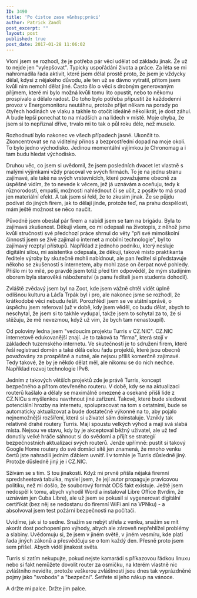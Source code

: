 ```yaml
---
ID: 3490
title: 'Po čistce zase v&nbsp;práci'
author: Patrick Zandl
post_excerpt: ""
layout: post
published: true
post_date: 2017-01-28 11:06:02
---
```

<p>Vloni jsem se rozhodl, že je potřeba pár věcí udělat od základu jinak. Že už to nejde jen "vylepšovat". Typicky uspořádání života a práce. Za léta se mi nahromadila řada aktivit, které jsem dělal prostě proto, že jsem je vždycky dělal, kdysi z nějakého důvodu, ale ten už se dávno vytratil, přitom jsem kvůli nim nemohl dělat jiné. Často šlo o věci s drobným generovaným příjmem, které mi bylo možná kvůli tomu líto opustit, nebo to někomu prospívalo a dělalo radost. Do toho bylo potřeba připustit že každodenní provoz v Energomonitoru neutáhnu, protože přijet někam na porady po čtyřech hodinách ve vlaku a takhle to otočit ideálně několikrát, je dost záhul. A bude lepší ponechat to na mladších a na lidech v místě. Moje chyba, že jsem si to nepřiznal dříve, trvalo mi to tak o půl roku déle, než muselo.</p>
<!--more-->

<p>Rozhodnutí bylo nakonec ve všech případech jasné. Ukončit to. Zkoncentrovat se na viditelný přínos a bezprostřední dopad na moje okolí. To bylo jedno východisko. Jedinou momentální výjimkou je Chronomag a i tam budu hledat východisko.</p>

<p>Druhou věc, co jsem si uvědomil, že jsem posledních dvacet let vlastně s malými výjimkami vždy pracoval ve svých firmách. To je na jednu stranu zajímavé, ale také na svých vrstevnících, které považujeme obecně za úspěšné vidím, že to nevede k věcem, jež já uznávám a oceňuju, tedy k různorodosti, empatii, možnosti nahlédnout či se učit, z positiv to má snad jen materiální efekt. A tak jsem si řekl, že to zkusím jinak. Že se půjdu podívat do jiných firem, jak to dělají jinde, protože teď, na prahu dospělosti, mám ještě možnost se něco naučit.</p>

<p>Původně jsem obeslal pár firem a nabídl jsem se tam na brigádu. Byla to zajímavá zkušenost. Děkuji všem, co mi odepsali na životopis, z něhož jsme kvůli stručnosti své předchozí práce shrnul do věty "při své mimoškolní činnosti jsem se živě zajímal o internet a mobilní technologie", byl to zajímavý rozptyl přístupů. Například z jednoho podniku, který nesluje digitální silou, mi asistentka odepsala, že děkují, takové místo praktikanta ředitele výroby by skutečně mohli nabídnout, ale pan ředitel si představuje někoho se zkušeností s internetem, aby mohl zase on čerpat nové pohledy. Přišlo mi to milé, po pravdě jsem totiž před tím odpověděl, že mým studijním oborem byla starověká náboženství (a panu řediteli jsem studenta dohodil).</p>

<p>Zvláště zvědavý jsem byl na Zoot, kde jsem vážně chtěl vidět úplně odlišnou kulturu a Láďa Trpák byl i pro, ale nakonec jsme se rozhodl, že krátkodobé věci nebudu řešit. Porozhlédl jsem se ve státní správě, o úspěchu jsem referoval (už v době, kdy jsem věděl, co budu dělat, abych to neschytal, že jsem si to takhle vydupal, takže jsem to schytal za to, že si stěžuju, že mě nevezmou, když už vím, že bych tam nenastoupil).</p>

<p>Od poloviny ledna jsem "vedoucím projektu Turris v CZ.NIC". CZ.NIC internetově edukovanější znají. Je to taková ta "firma", která stojí v základech tuzemského internetu. Ve skutečnosti je to sdružení firem, které řeší registraci domén a také dělá celou řadu projektů, které jsou obecně považovány za prospěšné a nutné, ale nejsou příliš komerčně zajímavé. Tedy takové, že by je někdo dělat měl, ale nikomu se do nich nechce. Například rozvoj technologie IPv6.</p>

<p>Jedním z takových větších projektů zde je právě Turris, koncept bezpečného a přitom otevřeného routeru. V době, kdy se na aktualizaci routerů kašlalo a dělaly se maximálně omezené a osekané přišli lidé z CZ.NICu s myšlenkou navrhnout jiné zařízení. Takové, které bude sledovat potenciální hrozby na internetu, spolupracovat na tom s ostatními, bude se automaticky aktualizovat a bude dostatečně výkonné na to, aby pojalo nejnemožnější rozšíření, která si uživatel sám doinstaluje. Vznikly tak relativně drahé routery Turris. Mají spoustu velkých výhod a mají svá slabá místa. Nejsou ve stavu, kdy by je akceptoval běžný uživatel, ale už teď donutily velké hráče sáhnout si do svědomí a přijít se strategií bezpečnostních aktualizací svých routerů. Jenže upřímně: pustit si takový Google Home routery do své domácí sítě jen znamená, že mnoho venku čertů jste nahradili jedním ďáblem uvnitř. I v tomhle je Turris důsledně jiný. Protože důsledně jiný je i CZ.NIC.</p>

<p>Sžívám se s tím. S tou jinakostí. Když mi prvně přišla nějaká firemní spredsheetová tabulka, myslel jsem, že její autor propaguje pravicovou politiku, než mi došlo, že souborový formát ODS fakt existuje. Ještě jsem nedospěl k tomu, abych vyhodil Word a instaloval Libre Office (tvrdím, že uznávám jen Cuba Libre), ale už jsem se pokusil si vygenerovat digitální certifikát (bez něj se nedostanu do firemní WiFi ani na VPNku) - a absolvoval jsem test požární bezpečnosti na počítači.</p>

<p>Uvidíme, jak si to sedne. Snažím se nebýt střela z venku, snažím se mít akorát dost pochopení pro výhody, abych ale zároveň nepřehlížel problémy a slabiny. Uvědomuju si, že jsem v jiném světě, v jiném vesmíru, kde platí řada jiných zákonů a přesvědčuju se o tom každý den. Přesně proto jsem sem přišel. Abych viděl jinakost světa.</p>

<p>Turris si zatím nekupujte, pokud nejste kamarádi s příkazovou řádkou linuxu nebo si fakt nemůžete dovolit router za osmičku, na kterém vlastně nic zvláštního nevidíte, protože veškerou zvláštností jsou dnes tak vyprázdněné pojmy jako "svoboda" a "bezpeční". Šetřete si jeho nákup na vánoce.</p>

<p>A držte mi palce. Držte jim palce.</p>
